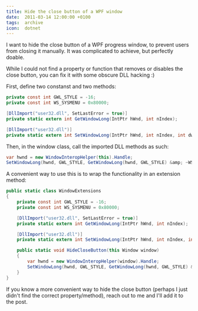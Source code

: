 ```yaml
---
title: Hide the close button of a WPF window
date:  2011-03-14 12:00:00 +0100
tags:  archive
icon:  dotnet
---
```


I want to hide the close button of a WPF progress window, to prevent users from closing it manually. It was complicated to achieve, but perfectly doable.

While I could not find a property or function that removes or disables the close button, you can fix it with some obscure DLL hacking :)

First, define two constanst and two methods:

```csharp
private const int GWL_STYLE = -16;
private const int WS_SYSMENU = 0x80000;

[DllImport("user32.dll", SetLastError = true)]
private static extern int GetWindowLong(IntPtr hWnd, int nIndex);

[DllImport("user32.dll")]
private static extern int SetWindowLong(IntPtr hWnd, int nIndex, int dwNewLong);
```

Then, in the window class, call the imported DLL methods as such:

```csharp
var hwnd = new WindowInteropHelper(this).Handle;
SetWindowLong(hwnd, GWL_STYLE, GetWindowLong(hwnd, GWL_STYLE) &amp; ~WS_SYSMENU);
```

A convenient way to use this is to wrap the functionality in an extension method:

```csharp
public static class WindowExtensions
{
    private const int GWL_STYLE = -16;
    private const int WS_SYSMENU = 0x80000;

    [DllImport("user32.dll", SetLastError = true)]
    private static extern int GetWindowLong(IntPtr hWnd, int nIndex);

    [DllImport("user32.dll")]
    private static extern int SetWindowLong(IntPtr hWnd, int nIndex, int dwNewLong);

    public static void HideCloseButton(this Window window)
    {
        var hwnd = new WindowInteropHelper(window).Handle;
        SetWindowLong(hwnd, GWL_STYLE, GetWindowLong(hwnd, GWL_STYLE) &amp; ~WS_SYSMENU);
    }
}
```

If you know a more convenient way to hide the close button (perhaps I just didn't find the correct property/method), reach out to me and I'll add it to the post.

